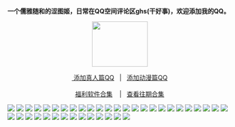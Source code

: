 <p><strong>一个儒雅随和的涩图姬，日常在QQ空间评论区ghs(干好事)，欢迎添加我的QQ。</strong></p>
<div align="center"><img src="https://wx3.sinaimg.cn/large/0089Y8wTly1ghh92f25olg303h02ut8z.gif" height="102" width="125"/>
<p><a href="https://qm.qq.com/cgi-bin/qm/qr?k=m_LgW6KgED1aHePiscfi4DAD6KxDqSjy&no
" rel="nofollow">&nbsp添加真人篇QQ</a>&nbsp&nbsp | &nbsp&nbsp;<a href="https://qm.qq.com/cgi-bin/qm/qr?k=VHVfncJChRrSp_NGJrlJNgYpoaZ9ukMV"rel="nofollow">添加动漫篇QQ</a><br/><br><a href="http://dwz.date/bWEk">福利软件合集</a> &nbsp&nbsp&nbsp|&nbsp&nbsp;&nbsp<a href="http://dwz.date/bQdz">查看往期合集</a></p></div>

<img src="http://shp.qpic.cn/collector/3185862937/047a6e5c-89bc-46ac-9a6e-315b2c8956fa/0" />
<img src="http://shp.qpic.cn/collector/3185862937/793a2103-57e3-4539-85b8-174a2e8454b7/0" />
<img src="http://shp.qpic.cn/collector/3185862937/ab7c9da0-1b87-4842-b124-11163e960e18/0" />
<img src="http://shp.qpic.cn/collector/3185862937/7a4b0fd3-da12-4b7f-8ddd-50a35e7fd7e8/0" />
<img src="http://shp.qpic.cn/collector/3185862937/3a1c3039-4ef2-4808-bb88-a26f76f32f34/0" />
<img src="http://shp.qpic.cn/collector/3185862937/74590451-80e5-4920-821a-63fdc8903e45/0" />
<img src="http://shp.qpic.cn/collector/3185862937/56258d0d-4d09-4f43-9429-aff5f5cd0b1c/0" />
<img src="http://shp.qpic.cn/collector/3185862937/a542e237-4be5-4636-9313-94645dbba805/0" />
<img src="http://shp.qpic.cn/collector/3185862937/2c71b3d7-8346-4d78-a53d-86511d1bcc22/0" />
<img src="http://shp.qpic.cn/collector/3185862937/9b73cdae-50eb-4792-ba98-5127aa876119/0" />
<img src="http://shp.qpic.cn/collector/3185862937/1b70a462-9745-4d22-bdda-676b2e5d5b5f/0" />
<img src="http://shp.qpic.cn/collector/3185862937/2368f761-c4ce-4390-a6a8-1773523004a7/0" />
<img src="http://shp.qpic.cn/collector/3185862937/2fdc43f6-247f-4a26-8aa4-f351da70c2e9/0" />
<img src="http://shp.qpic.cn/collector/3185862937/560204fc-2efe-4add-be62-b948e9ac9b56/0" />
<img src="http://shp.qpic.cn/collector/3185862937/059a262b-8345-4ec7-9862-5c4fcfea4e3f/0" />
<img src="http://shp.qpic.cn/collector/3185862937/d40c07b0-35ce-429c-b111-a6183463fed8/0" />
<img src="http://shp.qpic.cn/collector/3185862937/8dea47d0-a278-49f5-b774-6ca76d492063/0" />
<img src="http://shp.qpic.cn/collector/3185862937/2a106322-3dbb-4286-ad46-e45fa5384de4/0" />
<img src="http://shp.qpic.cn/collector/3185862937/affed381-4028-43e4-848c-ee0f41aee976/0" />
<img src="http://shp.qpic.cn/collector/3185862937/cd73cfac-682d-4199-a7c3-1770da1aab59/0" />
<img src="http://shp.qpic.cn/collector/3185862937/9938059a-361f-47c8-8b63-4eb19c1b7e0b/0" />
<img src="http://shp.qpic.cn/collector/3185862937/4fba2214-881b-4003-b909-33f9a02664a0/0" />
<img src="http://shp.qpic.cn/collector/3185862937/0ed4ecae-8a86-42dc-a9f6-31cd1abaa613/0" />
<img src="http://shp.qpic.cn/collector/3185862937/d73a1b4f-a329-4a9f-8aff-f3aff9162722/0" />
<img src="http://shp.qpic.cn/collector/3185862937/2d589344-122a-476e-93e4-f7e35652ef81/0" />
<img src="http://shp.qpic.cn/collector/3185862937/4cef86b8-b74a-4414-8771-265d75411fdd/0" />
<img src="http://shp.qpic.cn/collector/3185862937/426927c5-1070-4fc4-b097-3b7efb813789/0" />
<img src="http://shp.qpic.cn/collector/3185862937/81d33901-0e2a-4ffd-94b9-90e460b9f8e5/0" />
<img src="http://shp.qpic.cn/collector/3185862937/de2d14b3-ca95-4098-a85e-e0830bbb3652/0" />
<img src="http://shp.qpic.cn/collector/3185862937/483b3bfe-294f-4378-83c2-77b949b85204/0" />
<img src="http://shp.qpic.cn/collector/3185862937/41781f1e-b32c-44a1-8684-c882c84ab8a8/0" />
<img src="http://shp.qpic.cn/collector/3185862937/3fb28be9-3f9d-4c55-bab6-7dbddbd96670/0" />
<img src="http://shp.qpic.cn/collector/3185862937/3eb81b1a-9bec-4268-b802-8cca49931294/0" />
<img src="http://shp.qpic.cn/collector/3185862937/7910cd29-7056-4f20-8dbb-0fcaa939e5aa/0" />
<img src="http://shp.qpic.cn/collector/3185862937/83e51a2f-5079-4c40-adfb-766a820a3b04/0" />
<img src="http://shp.qpic.cn/collector/3185862937/c8df8303-2a4f-4949-8a48-ac87031b2ba5/0" />
<img src="http://shp.qpic.cn/collector/3185862937/e71422be-2c5f-4839-84e3-96bfbe572bb9/0" />
<img src="http://shp.qpic.cn/collector/3185862937/05e28327-dd32-4386-a252-d2aa499d4496/0" />
<img src="http://shp.qpic.cn/collector/3185862937/0e0efed9-5e75-48ea-aeb7-cb3c0a56128c/0" />

